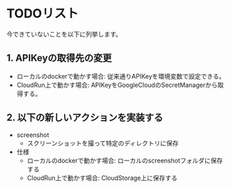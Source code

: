 # TODOリスト
今できていないことを以下に列挙します。

## 1. APIKeyの取得先の変更
- ローカルのdockerで動かす場合: 従来通りAPIKeyを環境変数で設定できる。
- CloudRun上で動かす場合: APIKeyをGoogleCloudのSecretManagerから取得する。

## 2. 以下の新しいアクションを実装する
- screenshot
  - スクリーンショットを撮って特定のディレクトリに保存
- 仕様
  - ローカルのdockerで動かす場合: ローカルのscreenshotフォルダに保存する
  - CloudRun上で動かす場合: CloudStorage上に保存する
